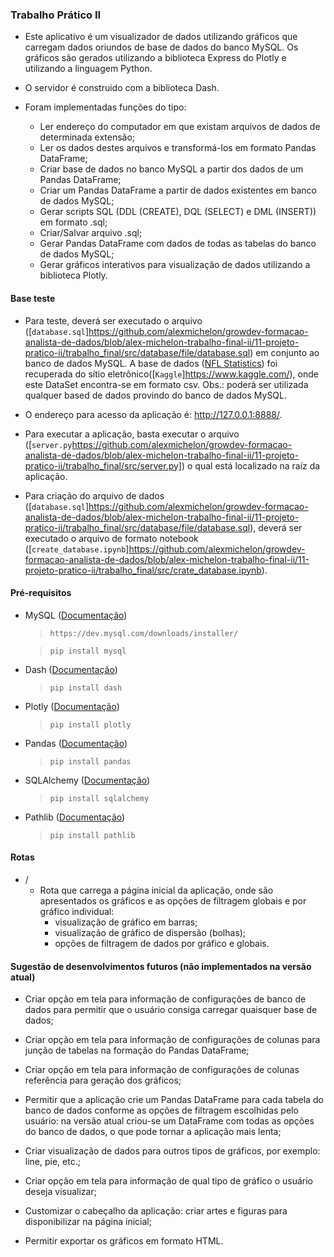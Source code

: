 ### Trabalho Prático II

* Este aplicativo é um visualizador de dados utilizando gráficos que carregam dados oriundos de base de dados do banco MySQL. Os gráficos são gerados utilizando a biblioteca Express do Plotly e utilizando a linguagem Python.

* O servidor é construido com a biblioteca Dash.

* Foram implementadas funções do tipo:
    * Ler endereço do computador em que existam arquivos de dados de determinada extensão;
    * Ler os dados destes arquivos e transformá-los em formato Pandas DataFrame;
    * Criar base de dados no banco MySQL a partir dos dados de um Pandas DataFrame;
    * Criar um Pandas DataFrame a partir de dados existentes em banco de dados MySQL;
    * Gerar scripts SQL (DDL (CREATE), DQL (SELECT) e DML (INSERT)) em formato .sql;
    * Criar/Salvar arquivo .sql;
    * Gerar Pandas DataFrame com dados de todas as tabelas do banco de dados MySQL;
    * Gerar gráficos interativos para visualização de dados utilizando a biblioteca Plotly.


#### Base teste

* Para teste, deverá ser executado o arquivo ([`database.sql`]https://github.com/alexmichelon/growdev-formacao-analista-de-dados/blob/alex-michelon-trabalho-final-ii/11-projeto-pratico-ii/trabalho_final/src/database/file/database.sql) em conjunto ao banco de dados MySQL. A base de dados ([NFL Statistics](https://www.kaggle.com/datasets/kendallgillies/nflstatistics/download?datasetVersionNumber=1)) foi recuperada do sítio eletrônico([`Kaggle`]https://www.kaggle.com/), onde este DataSet encontra-se em formato csv.
    Obs.: poderá ser utilizada qualquer based de dados provindo do banco de dados MySQL.

* O endereço para acesso da aplicação é: http://127.0.0.1:8888/.

* Para executar a aplicação, basta executar o arquivo ([`server.py`https://github.com/alexmichelon/growdev-formacao-analista-de-dados/blob/alex-michelon-trabalho-final-ii/11-projeto-pratico-ii/trabalho_final/src/server.py]) o qual está localizado na raíz da aplicação.

* Para criação do arquivo de dados ([`database.sql`]https://github.com/alexmichelon/growdev-formacao-analista-de-dados/blob/alex-michelon-trabalho-final-ii/11-projeto-pratico-ii/trabalho_final/src/database/file/database.sql), deverá ser executado o arquivo de formato notebook ([`create_database.ipynb`]https://github.com/alexmichelon/growdev-formacao-analista-de-dados/blob/alex-michelon-trabalho-final-ii/11-projeto-pratico-ii/trabalho_final/src/crate_database.ipynb).


#### Pré-requisitos

* MySQL ([Documentação](https://dev.mysql.com/doc/))

    > `https://dev.mysql.com/downloads/installer/`

    > `pip install mysql`


* Dash ([Documentação](https://dash.plotly.com/))

    > `pip install dash`


* Plotly ([Documentação](https://plotly.com/))

    > `pip install plotly`


* Pandas ([Documentação](https://pandas.pydata.org/))

    > `pip install pandas`


* SQLAlchemy ([Documentação](https://docs.sqlalchemy.org/))

    > `pip install sqlalchemy`    


* Pathlib ([Documentação](https://docs.python.org/3/library/pathlib.html))

    > `pip install pathlib`  


#### Rotas

* /
    * Rota que carrega a página inicial da aplicação, onde são apresentados os gráficos e as opções de filtragem globais e por gráfico individual:
        * visualização de gráfico em barras;
        * visualização de gráfico de dispersão (bolhas);
        * opções de filtragem de dados por gráfico e globais.


#### Sugestão de desenvolvimentos futuros (não implementados na versão atual)

* Criar opção em tela para informação de configurações de banco de dados para permitir que o usuário consiga carregar quaisquer base de dados;

* Criar opção em tela para informação de configurações de colunas para junção de tabelas na formação do Pandas DataFrame;

* Criar opção em tela para informação de configurações de colunas referência para geração dos gráficos;

* Permitir que a aplicação crie um Pandas DataFrame para cada tabela do banco de dados conforme as opções de filtragem escolhidas pelo usuário: na versão atual criou-se um DataFrame com todas as opções do banco de dados, o que pode tornar a aplicação mais lenta;

* Criar visualização de dados para outros tipos de gráficos, por exemplo: line, pie, etc.;

* Criar opção em tela para informação de qual tipo de gráfico o usuário deseja visualizar;

* Customizar o cabeçalho da aplicação: criar artes e figuras para disponibilizar na página inicial;

* Permitir exportar os gráficos em formato HTML.